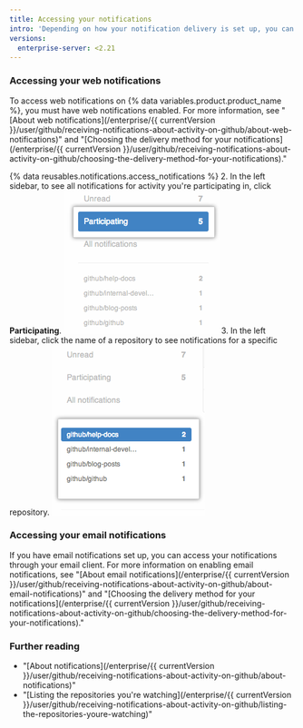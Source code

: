 ```yaml
---
title: Accessing your notifications
intro: 'Depending on how your notification delivery is set up, you can access your notifications on {% data variables.product.product_name %} or through your email client.'
versions:
  enterprise-server: <2.21
---
```


### Accessing your web notifications

To access web notifications on {% data variables.product.product_name %}, you must have web notifications enabled. For more information, see "[About web notifications](/enterprise/{{ currentVersion }}/user/github/receiving-notifications-about-activity-on-github/about-web-notifications)" and "[Choosing the delivery method for your notifications](/enterprise/{{ currentVersion }}/user/github/receiving-notifications-about-activity-on-github/choosing-the-delivery-method-for-your-notifications)."

{% data reusables.notifications.access_notifications %}
2. In the left sidebar, to see all notifications for activity you're participating in, click **Participating**.
![Listing participating notifications](/assets/images/help/notifications/notifications_sidebar_participating.png)
3. In the left sidebar, click the name of a repository to see notifications for a specific repository.
![Listing individual repository notifications](/assets/images/help/notifications/notifications_sidebar_specific_repos.png)

### Accessing your email notifications

If you have email notifications set up, you can access your notifications through your email client. For more information on enabling email notifications, see "[About email notifications](/enterprise/{{ currentVersion }}/user/github/receiving-notifications-about-activity-on-github/about-email-notifications)" and "[Choosing the delivery method for your notifications](/enterprise/{{ currentVersion }}/user/github/receiving-notifications-about-activity-on-github/choosing-the-delivery-method-for-your-notifications)."

### Further reading

- "[About notifications](/enterprise/{{ currentVersion }}/user/github/receiving-notifications-about-activity-on-github/about-notifications)"
- "[Listing the repositories you're watching](/enterprise/{{ currentVersion }}/user/github/receiving-notifications-about-activity-on-github/listing-the-repositories-youre-watching)"
